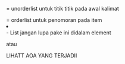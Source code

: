 <!------Untuk memberi urutan pada daftar item ---->
<ul></ul> = unorderlist untuk titik titik pada awal kalimat
<ol></ol> = orderlist untuk penomoran pada item
<li></li> - List jangan lupa pake ini didalam element <ul></ul> atau <ol></ol>
LIHATT AOA YANG TERJADII  

